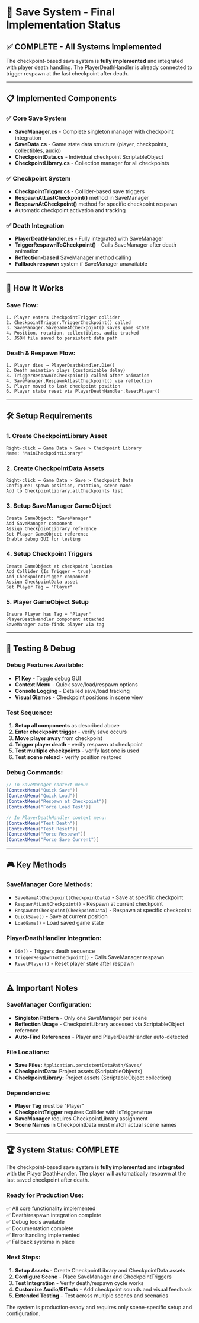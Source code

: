 # 🎯 Save System - Final Implementation Status

## ✅ **COMPLETE - All Systems Implemented**

The checkpoint-based save system is **fully implemented** and integrated with player death handling. The PlayerDeathHandler is already connected to trigger respawn at the last checkpoint after death.

---

## 📋 **Implemented Components**

### ✅ **Core Save System**
- **SaveManager.cs** - Complete singleton manager with checkpoint integration
- **SaveData.cs** - Game state data structure (player, checkpoints, collectibles, audio)
- **CheckpointData.cs** - Individual checkpoint ScriptableObject
- **CheckpointLibrary.cs** - Collection manager for all checkpoints

### ✅ **Checkpoint System**
- **CheckpointTrigger.cs** - Collider-based save triggers
- **RespawnAtLastCheckpoint()** method in SaveManager
- **RespawnAtCheckpoint()** method for specific checkpoint respawn
- Automatic checkpoint activation and tracking

### ✅ **Death Integration**
- **PlayerDeathHandler.cs** - Fully integrated with SaveManager
- **TriggerRespawnToCheckpoint()** - Calls SaveManager after death animation
- **Reflection-based** SaveManager method calling
- **Fallback respawn** system if SaveManager unavailable

---

## 🔄 **How It Works**

### **Save Flow:**
```
1. Player enters CheckpointTrigger collider
2. CheckpointTrigger.TriggerCheckpoint() called
3. SaveManager.SaveGameAtCheckpoint() saves game state
4. Position, rotation, collectibles, audio tracked
5. JSON file saved to persistent data path
```

### **Death & Respawn Flow:**
```
1. Player dies → PlayerDeathHandler.Die()
2. Death animation plays (customizable delay)
3. TriggerRespawnToCheckpoint() called after animation
4. SaveManager.RespawnAtLastCheckpoint() via reflection
5. Player moved to last checkpoint position
6. Player state reset via PlayerDeathHandler.ResetPlayer()
```

---

## 🛠️ **Setup Requirements**

### **1. Create CheckpointLibrary Asset**
```
Right-click → Game Data > Save > Checkpoint Library
Name: "MainCheckpointLibrary"
```

### **2. Create CheckpointData Assets**
```
Right-click → Game Data > Save > Checkpoint Data
Configure: spawn position, rotation, scene name
Add to CheckpointLibrary.allCheckpoints list
```

### **3. Setup SaveManager GameObject**
```
Create GameObject: "SaveManager"
Add SaveManager component
Assign CheckpointLibrary reference
Set Player GameObject reference
Enable debug GUI for testing
```

### **4. Setup Checkpoint Triggers**
```
Create GameObject at checkpoint location
Add Collider (Is Trigger = true)
Add CheckpointTrigger component
Assign CheckpointData asset
Set Player Tag = "Player"
```

### **5. Player GameObject Setup**
```
Ensure Player has Tag = "Player"
PlayerDeathHandler component attached
SaveManager auto-finds player via tag
```

---

## 🧪 **Testing & Debug**

### **Debug Features Available:**
- **F1 Key** - Toggle debug GUI
- **Context Menu** - Quick save/load/respawn options
- **Console Logging** - Detailed save/load tracking
- **Visual Gizmos** - Checkpoint positions in scene view

### **Test Sequence:**
1. **Setup all components** as described above
2. **Enter checkpoint trigger** - verify save occurs
3. **Move player away** from checkpoint
4. **Trigger player death** - verify respawn at checkpoint
5. **Test multiple checkpoints** - verify last one is used
6. **Test scene reload** - verify position restored

### **Debug Commands:**
```csharp
// In SaveManager context menu:
[ContextMenu("Quick Save")]
[ContextMenu("Quick Load")]
[ContextMenu("Respawn at Checkpoint")]
[ContextMenu("Force Load Test")]

// In PlayerDeathHandler context menu:
[ContextMenu("Test Death")]
[ContextMenu("Test Reset")]
[ContextMenu("Force Respawn")]
[ContextMenu("Force Save Current")]
```

---

## 🎮 **Key Methods**

### **SaveManager Core Methods:**
- `SaveGameAtCheckpoint(CheckpointData)` - Save at specific checkpoint
- `RespawnAtLastCheckpoint()` - Respawn at current checkpoint
- `RespawnAtCheckpoint(CheckpointData)` - Respawn at specific checkpoint
- `QuickSave()` - Save at current position
- `LoadGame()` - Load saved game state

### **PlayerDeathHandler Integration:**
- `Die()` - Triggers death sequence
- `TriggerRespawnToCheckpoint()` - Calls SaveManager respawn
- `ResetPlayer()` - Reset player state after respawn

---

## ⚠️ **Important Notes**

### **SaveManager Configuration:**
- **Singleton Pattern** - Only one SaveManager per scene
- **Reflection Usage** - CheckpointLibrary accessed via ScriptableObject reference
- **Auto-Find References** - Player and PlayerDeathHandler auto-detected

### **File Locations:**
- **Save Files:** `Application.persistentDataPath/Saves/`
- **CheckpointData:** Project assets (ScriptableObjects)
- **CheckpointLibrary:** Project assets (ScriptableObject collection)

### **Dependencies:**
- **Player Tag** must be "Player"
- **CheckpointTrigger** requires Collider with IsTrigger=true
- **SaveManager** requires CheckpointLibrary assignment
- **Scene Names** in CheckpointData must match actual scene names

---

## 🏆 **System Status: COMPLETE**

The checkpoint-based save system is **fully implemented** and **integrated** with the PlayerDeathHandler. The player will automatically respawn at the last saved checkpoint after death.

### **Ready for Production Use:**
✅ All core functionality implemented  
✅ Death/respawn integration complete  
✅ Debug tools available  
✅ Documentation complete  
✅ Error handling implemented  
✅ Fallback systems in place  

### **Next Steps:**
1. **Setup Assets** - Create CheckpointLibrary and CheckpointData assets
2. **Configure Scene** - Place SaveManager and CheckpointTriggers
3. **Test Integration** - Verify death/respawn cycle works
4. **Customize Audio/Effects** - Add checkpoint sounds and visual feedback
5. **Extended Testing** - Test across multiple scenes and scenarios

The system is production-ready and requires only scene-specific setup and configuration.
